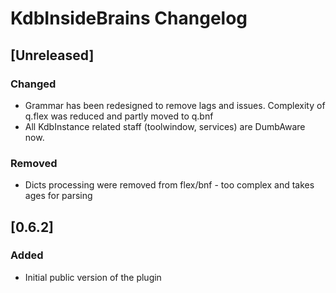 <!-- Keep a Changelog guide -> https://keepachangelog.com -->

# KdbInsideBrains Changelog

## [Unreleased]

### Changed

- Grammar has been redesigned to remove lags and issues. Complexity of q.flex was reduced and partly moved to q.bnf
- All KdbInstance related staff (toolwindow, services) are DumbAware now.

### Removed

- Dicts processing were removed from flex/bnf - too complex and takes ages for parsing

## [0.6.2]

### Added

- Initial public version of the plugin